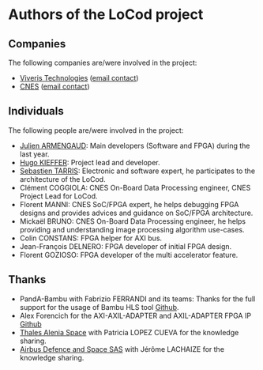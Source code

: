 # Authors of the LoCod project

## Companies
The following companies are/were involved in the project:
* [Viveris Technologies](http://www.viveris.com/) ([email contact](mailto:locod@viveris.fr))
* [CNES](https://cnes.fr/fr/) ([email contact](mailto:clement.coggiola@cnes.fr))

## Individuals
The following people are/were involved in the project:
* [Julien ARMENGAUD](mailto:julien.armengaud@viveris.fr): Main developers (Software and FPGA) during the last year.
* [Hugo KIEFFER](mailto:hugo.kieffer@viveris.fr): Project lead and developer.
* [Sebastien TARRIS](mailto:sebastien.tarris@viveris.fr): Electronic and software expert, he participates to the architecture of the LoCod.
* Clément COGGIOLA: CNES On-Board Data Processing engineer, CNES Project Lead for LoCod.
* Florent MANNI: CNES SoC/FPGA expert, he helps debugging FPGA designs and provides advices and guidance on SoC/FPGA architecture.
* Mickaël BRUNO: CNES On-Board Data Processing engineer, he helps providing and understanding image processing algorithm use-cases.
* Colin CONSTANS: FPGA helper for AXI bus.
* Jean-François DELNERO: FPGA developer of initial FPGA design.
* Florent GOZIOSO: FPGA developer of the multi accelerator feature.

## Thanks
* PandA-Bambu with Fabrizio FERRANDI and its teams: Thanks for the full support for the usage of Bambu HLS tool [Github](https://github.com/ferrandi/PandA-bambu).
* Alex Forencich for the AXI-AXIL-ADAPTER and AXIL-ADAPTER FPGA IP [Github](https://github.com/alexforencich)
* [Thales Alenia Space](https://www.thalesaleniaspace.com/en) with Patricia LOPEZ CUEVA for the knowledge sharing.
* [Airbus Defence and Space SAS](https://www.airbus.com/en/space) with Jérôme LACHAIZE for the knowledge sharing.


  